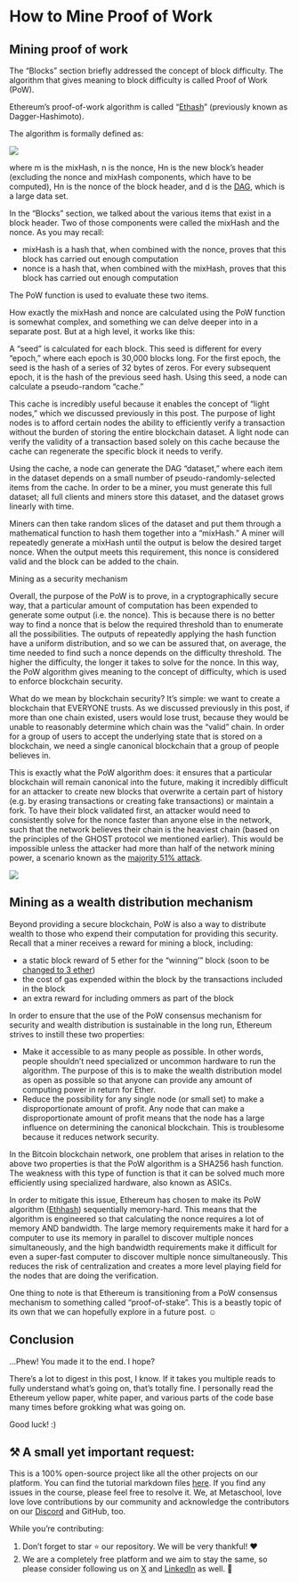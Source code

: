 ﻿# How to Mine Proof of Work

## Mining proof of work

The “Blocks” section briefly addressed the concept of block difficulty. The algorithm that gives meaning to block difficulty is called Proof of Work (PoW).

Ethereum’s proof-of-work algorithm is called “[Ethash](https://github.com/ethereum/wiki/wiki/Ethash)” (previously known as Dagger-Hashimoto).

The algorithm is formally defined as:

![](https://lh5.googleusercontent.com/GwsfqXOsZ7XvLEKMtKxWhFfrmuccepUl5fnnnhj6pwt4hrTUTMT9Zh6qBA3fheuL5Prsd8hoJ3_ZvVN6Vha7AqM5CtSU4ramyim-R1hrFoH6B7dyrS71blt4SKUS4ixVHl2yvW_F)

where m is the mixHash, n is the nonce, Hn is the new block’s header (excluding the nonce and mixHash components, which have to be computed), Hn is the nonce of the block header, and d is the [DAG](https://en.wikipedia.org/wiki/Directed_acyclic_graph), which is a large data set.

In the “Blocks” section, we talked about the various items that exist in a block header. Two of those components were called the mixHash and the nonce. As you may recall:

- mixHash is a hash that, when combined with the nonce, proves that this block has carried out enough computation
- nonce is a hash that, when combined with the mixHash, proves that this block has carried out enough computation

The PoW function is used to evaluate these two items.

How exactly the mixHash and nonce are calculated using the PoW function is somewhat complex, and something we can delve deeper into in a separate post. But at a high level, it works like this:

A “seed” is calculated for each block. This seed is different for every “epoch,” where each epoch is 30,000 blocks long. For the first epoch, the seed is the hash of a series of 32 bytes of zeros. For every subsequent epoch, it is the hash of the previous seed hash. Using this seed, a node can calculate a pseudo-random “cache.”

This cache is incredibly useful because it enables the concept of “light nodes,” which we discussed previously in this post. The purpose of light nodes is to afford certain nodes the ability to efficiently verify a transaction without the burden of storing the entire blockchain dataset. A light node can verify the validity of a transaction based solely on this cache because the cache can regenerate the specific block it needs to verify.

Using the cache, a node can generate the DAG “dataset,” where each item in the dataset depends on a small number of pseudo-randomly-selected items from the cache. In order to be a miner, you must generate this full dataset; all full clients and miners store this dataset, and the dataset grows linearly with time.

Miners can then take random slices of the dataset and put them through a mathematical function to hash them together into a “mixHash.” A miner will repeatedly generate a mixHash until the output is below the desired target nonce. When the output meets this requirement, this nonce is considered valid and the block can be added to the chain.

Mining as a security mechanism

Overall, the purpose of the PoW is to prove, in a cryptographically secure way, that a particular amount of computation has been expended to generate some output (i.e. the nonce). This is because there is no better way to find a nonce that is below the required threshold than to enumerate all the possibilities. The outputs of repeatedly applying the hash function have a uniform distribution, and so we can be assured that, on average, the time needed to find such a nonce depends on the difficulty threshold. The higher the difficulty, the longer it takes to solve for the nonce. In this way, the PoW algorithm gives meaning to the concept of difficulty, which is used to enforce blockchain security.

What do we mean by blockchain security? It’s simple: we want to create a blockchain that EVERYONE trusts. As we discussed previously in this post, if more than one chain existed, users would lose trust, because they would be unable to reasonably determine which chain was the “valid” chain. In order for a group of users to accept the underlying state that is stored on a blockchain, we need a single canonical blockchain that a group of people believes in.

This is exactly what the PoW algorithm does: it ensures that a particular blockchain will remain canonical into the future, making it incredibly difficult for an attacker to create new blocks that overwrite a certain part of history (e.g. by erasing transactions or creating fake transactions) or maintain a fork. To have their block validated first, an attacker would need to consistently solve for the nonce faster than anyone else in the network, such that the network believes their chain is the heaviest chain (based on the principles of the GHOST protocol we mentioned earlier). This would be impossible unless the attacker had more than half of the network mining power, a scenario known as the [majority 51% attack](https://en.bitcoin.it/wiki/Majority_attack).

![](https://lh6.googleusercontent.com/egO90FyoMzyzswg5MPbdn7FQ7hZmjBHtfQ5dXW_SuqOUDGOOBvPxYNJhuYACdRQAxJtKLeUu9CRnN2J4F7pYUz44vmf-EyQ7ov7nYGRUimxCtdtynn14W613yYo-UCjQYVytlWBW)

## Mining as a wealth distribution mechanism

Beyond providing a secure blockchain, PoW is also a way to distribute wealth to those who expend their computation for providing this security. Recall that a miner receives a reward for mining a block, including:

- a static block reward of 5 ether for the “winning’” block (soon to be [changed to 3 ether](https://github.com/ethereum/EIPs/pull/669))
- the cost of gas expended within the block by the transactions included in the block
- an extra reward for including ommers as part of the block

In order to ensure that the use of the PoW consensus mechanism for security and wealth distribution is sustainable in the long run, Ethereum strives to instill these two properties:

- Make it accessible to as many people as possible. In other words, people shouldn’t need specialized or uncommon hardware to run the algorithm. The purpose of this is to make the wealth distribution model as open as possible so that anyone can provide any amount of computing power in return for Ether.
- Reduce the possibility for any single node (or small set) to make a disproportionate amount of profit. Any node that can make a disproportionate amount of profit means that the node has a large influence on determining the canonical blockchain. This is troublesome because it reduces network security.

In the Bitcoin blockchain network, one problem that arises in relation to the above two properties is that the PoW algorithm is a SHA256 hash function. The weakness with this type of function is that it can be solved much more efficiently using specialized hardware, also known as ASICs.

In order to mitigate this issue, Ethereum has chosen to make its PoW algorithm ([Ethhash](https://github.com/ethereum/wiki/wiki/Ethash)) sequentially memory-hard. This means that the algorithm is engineered so that calculating the nonce requires a lot of memory AND bandwidth. The large memory requirements make it hard for a computer to use its memory in parallel to discover multiple nonces simultaneously, and the high bandwidth requirements make it difficult for even a super-fast computer to discover multiple nonce simultaneously. This reduces the risk of centralization and creates a more level playing field for the nodes that are doing the verification.

One thing to note is that Ethereum is transitioning from a PoW consensus mechanism to something called “proof-of-stake”. This is a beastly topic of its own that we can hopefully explore in a future post. ☺️

## Conclusion

…Phew! You made it to the end. I hope?

There’s a lot to digest in this post, I know. If it takes you multiple reads to fully understand what’s going on, that’s totally fine. I personally read the Ethereum yellow paper, white paper, and various parts of the code base many times before grokking what was going on.

Good luck! :)


## ⚒️ A small yet important request:

This is a 100% open-source project like all the other projects on our platform. You can find the tutorial markdown files [here](https://github.com/0xmetaschool/Learning-Projects/tree/main/How%20does%20Ethereum%20work%20-%20A%20deepdive). If you find any issues in the course, please feel free to resolve it. We, at Metaschool, love love love contributions by our community and acknowledge the contributors on our [Discord](https://discord.com/invite/vbVMUwXWgc) and GitHub, too.

While you’re contributing:

1. Don’t forget to star ⭐️ our repository. We will be very thankful! ❤️
2. We are a completely free platform and we aim to stay the same, so please consider following us on [X](https://bit.ly/eth-dive-twitter) and [LinkedIn](https://bit.ly/eth-dive-linkedin) as well. 🫶

